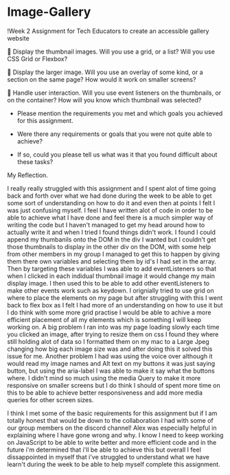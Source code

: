 # Image-Gallery

!Week 2 Assignment for Tech Educators to create an accessible gallery website

🎯 Display the thumbnail images. Will you use a grid, or a list? Will you use CSS Grid or Flexbox?

🎯 Display the larger image. Will you use an overlay of some kind, or a section on the same page? How would it work on smaller screens?

🎯 Handle user interaction. Will you use event listeners on the thumbnails, or on the container? How will you know which thumbnail was selected?

- Please mention the requirements you met and which goals you achieved for this assignment.

- Were there any requirements or goals that you were not quite able to achieve?

- If so, could you please tell us what was it that you found difficult about these tasks?

My Reflection.

I really really struggled with this assignment and I spent alot of time going back and forth over what we had done during the week to be able to get some sort of understanding on how to do it and even then at points I felt I was just confusing myself. I feel I have written alot of code in order to be able to achieve what I have done and feel there is a much simpler way of writing the code but I haven't managed to get my head around how to actually write it and when I tried I found things didn't work. I found I could append my thumbanils onto the DOM in the div I wanted but I couldn't get those thumbnails to display in the other div on the DOM, with some help from other members in my group I managed to get this to happen by giving them there own variables and selecting them by id's I had set in the array. Then by targeting these variables I was able to add eventListeners so that when I clicked in each indidual thumbnail image it would change my main display image. I then used this to be able to add other eventListeners to make other events work such as keydown.
I orignially tried to use grid on where to place the elements on my page but after struggling with this I went back to flex box as I felt I had more of an understanding on how to use it but I do think with some more grid practise I would be able to achive a more efficient placement of all my elements which is something I will keep working on.
A big problem I ran into was my page loading slowly each time you clicked an image, after trying to resize them on css I found they where still holding alot of data so I formatted them on my mac to a Large Jpeg changing how big each image size was and after doing this it solved this issue for me.
Another problem I had was using the voice over although it would read my image names and Alt text on my buttons it was just saying button, but using the aria-label I was able to make it say what the buttons where.
I didn't mind so much using the media Query to make it more responsive on smaller screens but I do think I should of spent more time on this to be able to achieve better responsiveness and add more media queries for other screen sizes.

I think I met some of the basic requirements for this assignment but if I am totally honest that would be down to the collaboration I had with some of our group members on the discord channel! Alex was especially helpful in explaining where I have gone wrong and why. I know I need to keep working on JavaScript to be able to write better and more efficient code and in the future i'm determined that i'll be able to achieve this but overall I feel dissappointed in myself that i've struggled to understand what we have learn't during the week to be able to help myself complete this assignment.
